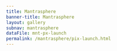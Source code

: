 ```yaml
---
title: Mantrasphere
banner-title: Mantrasphere
layout: gallery
subnav: mantrasphere 
dataFile: mnt-px-launch
permalink: /mantrasphere/pix-launch.html
---
```


